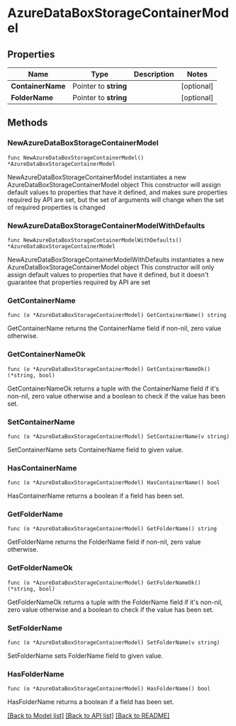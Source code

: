 # AzureDataBoxStorageContainerModel

## Properties

Name | Type | Description | Notes
------------ | ------------- | ------------- | -------------
**ContainerName** | Pointer to **string** |  | [optional] 
**FolderName** | Pointer to **string** |  | [optional] 

## Methods

### NewAzureDataBoxStorageContainerModel

`func NewAzureDataBoxStorageContainerModel() *AzureDataBoxStorageContainerModel`

NewAzureDataBoxStorageContainerModel instantiates a new AzureDataBoxStorageContainerModel object
This constructor will assign default values to properties that have it defined,
and makes sure properties required by API are set, but the set of arguments
will change when the set of required properties is changed

### NewAzureDataBoxStorageContainerModelWithDefaults

`func NewAzureDataBoxStorageContainerModelWithDefaults() *AzureDataBoxStorageContainerModel`

NewAzureDataBoxStorageContainerModelWithDefaults instantiates a new AzureDataBoxStorageContainerModel object
This constructor will only assign default values to properties that have it defined,
but it doesn't guarantee that properties required by API are set

### GetContainerName

`func (o *AzureDataBoxStorageContainerModel) GetContainerName() string`

GetContainerName returns the ContainerName field if non-nil, zero value otherwise.

### GetContainerNameOk

`func (o *AzureDataBoxStorageContainerModel) GetContainerNameOk() (*string, bool)`

GetContainerNameOk returns a tuple with the ContainerName field if it's non-nil, zero value otherwise
and a boolean to check if the value has been set.

### SetContainerName

`func (o *AzureDataBoxStorageContainerModel) SetContainerName(v string)`

SetContainerName sets ContainerName field to given value.

### HasContainerName

`func (o *AzureDataBoxStorageContainerModel) HasContainerName() bool`

HasContainerName returns a boolean if a field has been set.

### GetFolderName

`func (o *AzureDataBoxStorageContainerModel) GetFolderName() string`

GetFolderName returns the FolderName field if non-nil, zero value otherwise.

### GetFolderNameOk

`func (o *AzureDataBoxStorageContainerModel) GetFolderNameOk() (*string, bool)`

GetFolderNameOk returns a tuple with the FolderName field if it's non-nil, zero value otherwise
and a boolean to check if the value has been set.

### SetFolderName

`func (o *AzureDataBoxStorageContainerModel) SetFolderName(v string)`

SetFolderName sets FolderName field to given value.

### HasFolderName

`func (o *AzureDataBoxStorageContainerModel) HasFolderName() bool`

HasFolderName returns a boolean if a field has been set.


[[Back to Model list]](../README.md#documentation-for-models) [[Back to API list]](../README.md#documentation-for-api-endpoints) [[Back to README]](../README.md)


